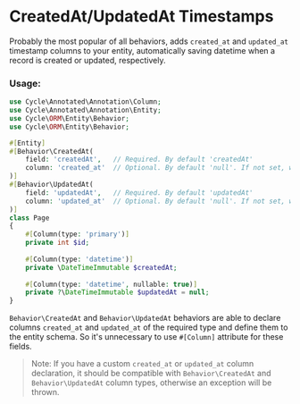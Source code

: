 # CreatedAt/UpdatedAt Timestamps

Probably the most popular of all behaviors, adds `created_at` and `updated_at` timestamp columns to your entity,
automatically saving datetime when a record is created or updated, respectively.

### Usage:

```php
use Cycle\Annotated\Annotation\Column;
use Cycle\Annotated\Annotation\Entity;
use Cycle\ORM\Entity\Behavior;
use Cycle\ORM\Entity\Behavior;

#[Entity]
#[Behavior\CreatedAt(
    field: 'createdAt',   // Required. By default 'createdAt'
    column: 'created_at'  // Optional. By default 'null'. If not set, will be used information from property declaration.
)]
#[Behavior\UpdatedAt(
    field: 'updatedAt',   // Required. By default 'updatedAt' 
    column: 'updated_at'  // Optional. By default 'null'. If not set, will be used information from property declaration.
)]
class Page
{
    #[Column(type: 'primary')]
    private int $id;
    
    #[Column(type: 'datetime')]
    private \DateTimeImmutable $createdAt;
    
    #[Column(type: 'datetime', nullable: true)]
    private ?\DateTimeImmutable $updatedAt = null;
}
```

`Behavior\CreatedAt` and `Behavior\UpdatedAt` behaviors are able to declare columns `created_at` and `updated_at` of the 
required type and define them to the entity schema. So it's unnecessary to use `#[Column]` attribute for these fields. 

> Note: If you have a custom `created_at` or `updated_at` column declaration, it should be compatible 
> with `Behavior\CreatedAt` and `Behavior\UpdatedAt` column types, otherwise an exception will be thrown.
